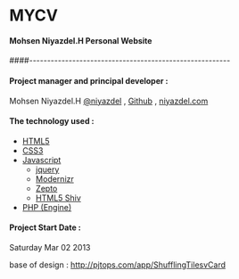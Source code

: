 MYCV
=========
#### Mohsen Niyazdel.H Personal Website
####--------------------------------------------------------

#### Project manager and principal developer :
Mohsen Niyazdel.H    [@niyazdel](http://twitter.com/niyazdel) , [Github](http://github.com/mohs3n) , [niyazdel.com](http://www.niyazdel.com)

#### The technology used :
* [HTML5](http://www.w3c.org/html5)
* [CSS3](http://www.w3c.org/css3)
* [Javascript](http://en.wikipedia.org/wiki/Javascript)
    * [jquery](http://www.jquery.com)
    * [Modernizr](http://modernizr.com/)
    * [Zepto](http://zeptojs.com/)
    * [HTML5 Shiv](http://paulirish.com/2011/the-history-of-the-html5-shiv/)
*  [PHP (Engine)](http://www.php.net)


#### Project Start Date :
Saturday Mar 02 2013

base of design : http://pjtops.com/app/ShufflingTilesvCard
